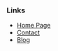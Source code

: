 ### Links

* [Home Page](https://kaede.ch/)
* [Contact](https://kaede.ch/contact)
* [Blog](https://blog.kaede.ch/)
